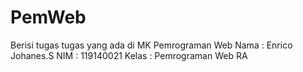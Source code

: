 # PemWeb
Berisi tugas tugas yang ada di MK Pemrograman Web
Nama  : Enrico Johanes.S
NIM   : 119140021
Kelas : Pemrograman Web RA
